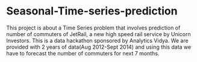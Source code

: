 # Seasonal-Time-series-prediction
This project is about a Time Series problem that involves prediction of number of commuters of JetRail, a new high speed rail service by Unicorn Investors. This is a data hackathon sponsored by Analytics Vidya. We are provided with 2 years of data(Aug 2012-Sept 2014) and using this data we have to forecast the number of commuters for next 7 months.

